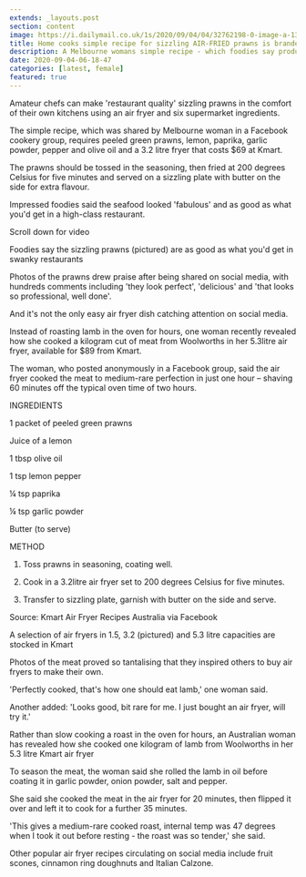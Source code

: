 ```yaml
---
extends: _layouts.post
section: content
image: https://i.dailymail.co.uk/1s/2020/09/04/04/32762198-0-image-a-13_1599189425368.jpg 
title: Home cooks simple recipe for sizzling AIR-FRIED prawns is branded restaurant quality 
description: A Melbourne womans simple recipe - which foodies say produces restaurant quality seafood - requires peeled green prawns, lemon, paprika, garlic powder, pepper and olive oil. 
date: 2020-09-04-06-18-47 
categories: [latest, female] 
featured: true 
--- 
```

Amateur chefs can make 'restaurant quality' sizzling prawns in the comfort of their own kitchens using an air fryer and six supermarket ingredients.

The simple recipe, which was shared by Melbourne woman in a Facebook cookery group, requires peeled green prawns, lemon, paprika, garlic powder, pepper and olive oil and a 3.2 litre fryer that costs $69 at Kmart.

The prawns should be tossed in the seasoning, then fried at 200 degrees Celsius for five minutes and served on a sizzling plate with butter on the side for extra flavour.

Impressed foodies said the seafood looked 'fabulous' and as good as what you'd get in a high-class restaurant.

Scroll down for video

Foodies say the sizzling prawns (pictured) are as good as what you'd get in swanky restaurants

Photos of the prawns drew praise after being shared on social media, with hundreds comments including 'they look perfect', 'delicious' and 'that looks so professional, well done'.

And it's not the only easy air fryer dish catching attention on social media.

Instead of roasting lamb in the oven for hours, one woman recently revealed how she cooked a kilogram cut of meat from Woolworths in her 5.3litre air fryer, available for $89 from Kmart.

The woman, who posted anonymously in a Facebook group, said the air fryer cooked the meat to medium-rare perfection in just one hour – shaving 60 minutes off the typical oven time of two hours. 

INGREDIENTS

1 packet of peeled green prawns

Juice of a lemon

1 tbsp olive oil

1 tsp lemon pepper

¼ tsp paprika

¼ tsp garlic powder

Butter (to serve)

METHOD

1. Toss prawns in seasoning, coating well.

2. Cook in a 3.2litre air fryer set to 200 degrees Celsius for five minutes.

3. Transfer to sizzling plate, garnish with butter on the side and serve.

Source: Kmart Air Fryer Recipes Australia via Facebook 

A selection of air fryers in 1.5, 3.2 (pictured) and 5.3 litre capacities are stocked in Kmart

Photos of the meat proved so tantalising that they inspired others to buy air fryers to make their own. 

'Perfectly cooked, that's how one should eat lamb,' one woman said.

Another added: 'Looks good, bit rare for me. I just bought an air fryer, will try it.'

Rather than slow cooking a roast in the oven for hours, an Australian woman has revealed how she cooked one kilogram of lamb from Woolworths in her 5.3 litre Kmart air fryer

To season the meat, the woman said she rolled the lamb in oil before coating it in garlic powder, onion powder, salt and pepper.

She said she cooked the meat in the air fryer for 20 minutes, then flipped it over and left it to cook for a further 35 minutes. 

'This gives a medium-rare cooked roast, internal temp was 47 degrees when I took it out before resting - the roast was so tender,' she said.

Other popular air fryer recipes circulating on social media include fruit scones, cinnamon ring doughnuts and Italian Calzone.

